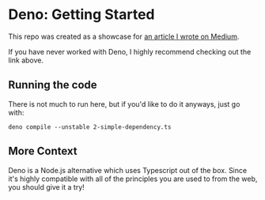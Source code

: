 # Deno: Getting Started

This repo was created as a showcase for [an article I wrote on Medium](https://medium.com/codex/up-and-running-with-deno-for-node-js-developers-f4c4c34e6287).

If you have never worked with Deno, I highly recommend checking out the link above.

## Running the code

There is not much to run here, but if you'd like to do it anyways, just go with:

```deno compile --unstable 2-simple-dependency.ts```

## More Context

Deno is a Node.js alternative which uses Typescript out of the box. Since it's highly compatible with all of the principles you are used to from the web, you should give it a try!
